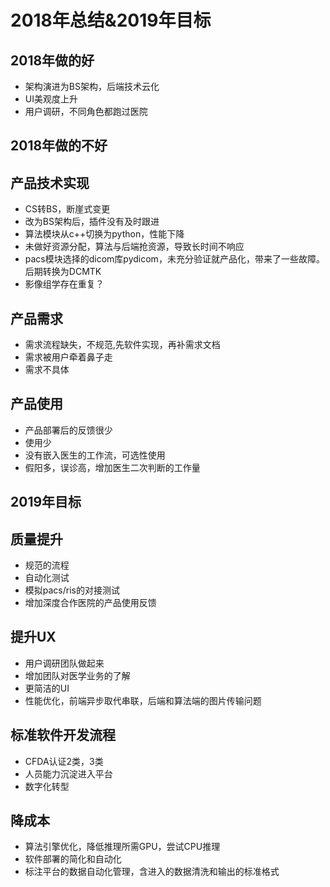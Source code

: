 
# 2018年总结&2019年目标

## 2018年做的好
* 架构演进为BS架构，后端技术云化
* UI美观度上升
* 用户调研，不同角色都跑过医院

## 2018年做的不好

## 产品技术实现
* CS转BS，断崖式变更
* 改为BS架构后，插件没有及时跟进
* 算法模块从c++切换为python，性能下降
* 未做好资源分配，算法与后端抢资源，导致长时间不响应
* pacs模块选择的dicom库pydicom，未充分验证就产品化，带来了一些故障。后期转换为DCMTK
* 影像组学存在重复？

## 产品需求
* 需求流程缺失，不规范,先软件实现，再补需求文档
* 需求被用户牵着鼻子走
* 需求不具体

## 产品使用
* 产品部署后的反馈很少
* 使用少
* 没有嵌入医生的工作流，可选性使用
* 假阳多，误诊高，增加医生二次判断的工作量


## 2019年目标

## 质量提升
- 规范的流程
- 自动化测试
- 模拟pacs/ris的对接测试
- 增加深度合作医院的产品使用反馈

## 提升UX
- 用户调研团队做起来
- 增加团队对医学业务的了解
- 更简洁的UI
- 性能优化，前端异步取代串联，后端和算法端的图片传输问题

## 标准软件开发流程
- CFDA认证2类，3类
- 人员能力沉淀进入平台
- 数字化转型

## 降成本
- 算法引擎优化，降低推理所需GPU，尝试CPU推理
- 软件部署的简化和自动化
- 标注平台的数据自动化管理，含进入的数据清洗和输出的标准格式



